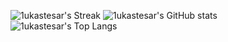 ![1ukastesar's Streak](https://github-readme-streak-stats.herokuapp.com/?user=1ukastesar&theme=transparent&hide_border=true)
![1ukastesar's GitHub stats](https://github-readme-stats.lukastesar.cz/api?username=1ukastesar&theme=transparent&hide_border=true&show_icons=true&rank_icon=github)
![1ukastesar's Top Langs](https://github-readme-stats.lukastesar.cz/api/top-langs/?username=1ukastesar&theme=transparent&hide_border=true&hide_progress=true)
<!-- [![An image of @1ukastesar's Holopin badges, which is a link to view their full Holopin profile](https://holopin.me/1ukastesar)](https://holopin.io/@1ukastesar) -->
